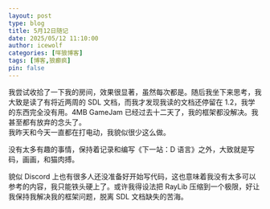 ```yaml
---
layout: post
type: blog
title: 5月12日随记
date: 2025/05/12 11:10:00
author: icewolf
categories: [咩狼博客]
tags: [博客,狼癫疯]
pin: false
---
```


我尝试收拾了一下我的房间，效果很显著，虽然每次都是。随后我坐下来思考，我大致是读了有将近两周的 SDL 文档，而我才发现我读的文档还停留在 1.2，我学的东西完全没有用。4MB GameJam 已经过去十二天了，我的框架都没解决。我甚至都有放弃的念头了。  
我昨天和今天一直都在打电动，我貌似很少这么做。

没有太多有趣的事情，保持着记录和编写《下一站：D 语言》之外，大致就是写码，画画，和猫肉搏。

貌似 Discord 上也有很多人还没准备好开始写代码，这也意味着我没有太多可以参考的内容，我只能铁头硬上了。或许我得设法把 RayLib 压缩到一个极限，好让我保持我解决我的框架问题，脱离 SDL 文档缺失的苦海。
